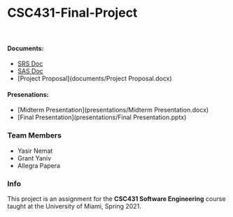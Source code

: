 # CSC431-Final-Project
<br>

#### Documents: 
- [SRS Doc](/documents/SRS.pdf)
- [SAS Doc](/documents/SAS.docx)
- [Project Proposal](documents/Project Proposal.docx)

#### Presenations:
- [Midterm Presentation](presentations/Midterm Presentation.docx)
- [Final Presentation](presentations/Final Presentation.pptx)

### Team Members 

* Yasir Nemat
* Grant Yaniv
* Allegra Papera

### Info  

This project is an assignment for the __CSC431 Software Engineering__ course taught at the University of Miami, Spring 2021. 
